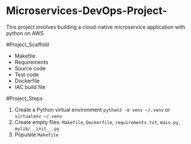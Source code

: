 # Microservices-DevOps-Project-
This project involves building a cloud-native microservice application with python on AWS.

#Project_Scaffold 
- Makefile
- Requirements
- Source code
- Test code
- Dockerfile
- IAC build file

#Project_Steps
1. Create a Python virtual environment `python3 -m venv ~/.venv` or  `virtualenv ~/.venv`
2. Create empty files: `Makefile`, `Dockerfile`, `requirements.txt`, `main.py`, `mylib/__init__.py`
3. Populate `Makefile`
